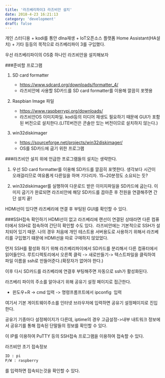 ```yaml
---
title: '라즈베리파이3 라즈비안 설치'
date: 2018-4-23 16:21:13
category: 'development'
draft: false
---
```


개인 스터디용 + kodi를 통안 dlna재생 + IoT오픈소스 플랫폼 Home Assistant(HA설치) + 기타 등등의 목적으로 라즈베리파이 3를 구입했다.

우선 라즈베리파이의 OS중 하나인 라즈비안을 설치해보자

###준비할 프로그램

1. SD card formatter

   - https://www.sdcard.org/downloads/formatter_4/
   - 라즈비안에 사용할 SD카드를 SD card formatter를 이용해 깔끔히 포멧용

2. Raspbian Image 파일

   - https://www.raspberrypi.org/downloads/
   - 라즈비안OS 이미지파일. kodi등의 미디어 재생도 필요하기 때문에 GUI가 포함된 버전으로 설치한다.(LITE버전은 콘솔만 있는 버전이므로 설치하지 않는다.)

3. win32diskimager
   - https://sourceforge.net/projects/win32diskimager/
   - OS를 SD카드에 굽기 위한 프로그램

###라즈비안 설치
위에 언급한 프로그램들의 설치는 생략한다.

1. 우선 SD card formatter를 이용해 SD카드를 깔끔히 포멧한다.
   생각보다 시간이 오래걸리므로 여유롭게 다른일을 하며 기다리자. 15~20분정도 소요되는 듯?

2. win32diskimager를 실행하여 다운로드 받은 이미지파일을 SD카드에 굽는다.
   이미지 굽기가 완료되면 라즈비안에 해당 SD카드를 꼽아준 후 전원을 연결해주면 간단 설치 끝!

HDMI선이 있다면 라즈베리에 연결 후 부팅된 GUI를 확인할 수 있다.

###SSH접속 확인하기
HDMI선이 없고 라즈베리에 랜선이 연결된 상태라면 다른 컴퓨터에서 SSH로 접속하여 간단히 확인할 수도 있다. 
라즈비안에는 기본적으로 SSH가 설치되어 있기 때문.
나의 경우 처음에 개인 테스트용 서버용도로 사용하기 위해서 라즈베리를 구입했기 떄문에 HDMI선을 따로 구매하지 않았었다.

먼저 SSH를 활성화 하기 위해 라즈베리파이에서 SD카드를 분리해서 다른 컴퓨터에서 읽어들인다.
루트디렉토리에서 오른쪽 클릭 -> 새로만들기-> 텍스트파일을 클릭하여 파일 이름을 ssh로 만들어준다.(확장자가 없어야 한다.)

이후 다시 SD카드를 라즈베리에 연결후 부팅해주면 자동으로 ssh가 활성화된다.

라즈베리 파이의 주소를 알아내기 위해 공유기 설정 페이지로 접근한다.

- 윈도우+R -> cmd 입력 -> 명령프롬프트에서 ipconfig  입력

여기서 기본 게이트웨이주소를 인터넷 브라우저에 입력하면 공유기 설정페이지로 진입한다.

공유기 기종마다 설정페이지가 다른데, iptime의 경우 고급설정->내부 내트워크 정보에서 공유기를 통해 접속된 단말들의 정보를 확인할 수 있다.

이 IP를 이용하여 PuTTY 등의 SSH접속 프로그램을 이용하여 접속할 수 있다.

라즈비안 초기 접속정보

```sh
ID : pi
P/W : raspberry
```

를 입력하면 접속되는것을 확인할 수 있다.
